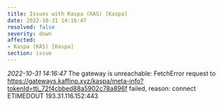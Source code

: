 ```yaml
---
title: Issues with Kaspa (KAS) [Kaspa]
date: 2022-10-31 14:16:47
resolved: false
severity: down
affected:
- Kaspa (KAS) [Kaspa]
section: issue
---
```


*2022-10-31 14:16:47* The gateway is unreachable: FetchError request to https://gateways.kaffinp.xyz/kaspa/meta-info?tokenId=tti_72f4cbbed88a5902c78a896f failed, reason: connect ETIMEDOUT 193.31.116.152:443